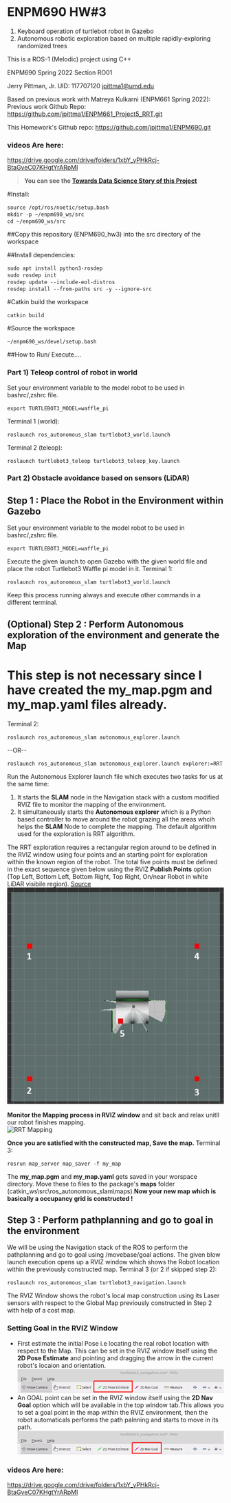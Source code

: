 # ENPM690 HW#3
1) Keyboard operation of turtlebot robot in Gazebo
2) Autonomous robotic exploration based on multiple rapidly-exploring randomized trees

This is a ROS-1 (Melodic) project using C++

ENPM690 Spring 2022
Section RO01

Jerry Pittman, Jr. UID: 117707120
jpittma1@umd.edu

Based on previous work with Matreya Kulkarni (ENPM661 Spring 2022):
Previous work Github Repo: https://github.com/jpittma1/ENPM661_Project5_RRT.git

This Homework's Github repo: https://github.com/jpittma1/ENPM690.git

### videos Are here:
https://drive.google.com/drive/folders/1xbY_yPHkRcj-BtaGveC07KHgtYrARpMl

> **You can see the [Towards Data Science Story of this Project](https://mohamedfazilrobotics.medium.com/ros-autonomous-slam-using-randomly-exploring-random-tree-rrt-37186f6e3568)**

#Install:
```
source /opt/ros/noetic/setup.bash
mkdir -p ~/enpm690_ws/src
cd ~/enpm690_ws/src
```

##Copy this repository (ENPM690_hw3) into the src directory of the workspace

##Install dependencies:
```
sudo apt install python3-rosdep
sudo rosdep init
rosdep update --include-eol-distros
rosdep install --from-paths src -y --ignore-src
```

#Catkin build the workspace
```
catkin build
```

#Source the workspace
```
~/enpm690_ws/devel/setup.bash
```

##How to Run/ Execute....
### Part 1) Teleop control of robot in world

Set your environment variable to the model robot to be used in bashrc/,zshrc file.
```
export TURTLEBOT3_MODEL=waffle_pi

```
Terminal 1 (world): 
```
roslaunch ros_autonomous_slam turtlebot3_world.launch
```
Terminal 2 (teleop): 
```
roslaunch turtlebot3_teleop turtlebot3_teleop_key.launch
```

### Part 2) Obstacle avoidance based on sensors (LiDAR)



## Step 1 : Place the Robot in the Environment within Gazebo
Set your environment variable to the model robot to be used in bashrc/,zshrc file.
```
export TURTLEBOT3_MODEL=waffle_pi

```
Execute the given launch to open Gazebo with the given world file and place the robot Turtlebot3 Waffle pi model in it.
Terminal 1:
```
roslaunch ros_autonomous_slam turtlebot3_world.launch
```
Keep this process running always and execute other commands in a different terminal.
## (Optional) Step 2 : Perform Autonomous exploration of the environment and generate the Map
# This step is not necessary since I have created the **my_map.pgm** and **my_map.yaml** files already.
Terminal 2:
```
roslaunch ros_autonomous_slam autonomous_explorer.launch
```
--OR--
```
roslaunch ros_autonomous_slam autonomous_explorer.launch explorer:=RRT
```

Run the Autonomous Explorer launch file which executes two tasks for us at the same time:
1. It starts the **SLAM** node in the Navigation stack with a custom modified RVIZ file to monitor the mapping of the environment.
2. It simultaneously starts the **Autonomous explorer** which is a Python based controller to move around the robot grazing all the areas whcih helps the **SLAM** Node to complete the mapping. The default algorithm used for the exploration is RRT algorithm. 

The RRT exploration requires a rectangular region around to be defined in the RVIZ window using four points and an starting point for exploration within the known region of the robot. The total five points must be defined in the exact sequence given below using the RVIZ **Publish Points** option (Top Left, Bottom Left, Bottom Right, Top Right, On/near Robot in white LiDAR visibile region). [Source](http://wiki.ros.org/rrt_exploration/Tutorials/singleRobot)<br />
![points_sequence](media/rrt_boundary2.jpg) <br />

**Monitor the Mapping process in RVIZ window** and sit back and relax unitll our robot finishes mapping.
<br />
![RRT Mapping](media/RRT.gif)

**Once you are satisfied with the constructed map, Save the map.**
Terminal 3:
```
rosrun map_server map_saver -f my_map
```
The **my_map.pgm** and **my_map.yaml** gets saved in your worspace directory. Move these to files to the package's **maps** folder (catkin_ws\src\ros_autonomous_slam\maps).**Now your new map which is basically a occupancy grid is constructed !** 

## Step 3 : Perform pathplanning and go to goal in the environment
We will be using the Navigation stack of the ROS to perform the pathplanning and go to goal using /movebase/goal actions. The given blow launch execution opens up a RVIZ window which shows the Robot location within the previously constructed map.
Terminal 3 (or 2 if skipped step 2): 
```
roslaunch ros_autonomous_slam turtlebot3_navigation.launch
```
The RVIZ Window shows the robot's local map construction using its Laser sensors with respect to the Global Map previously constructed in Step 2 with help of a cost map.

### Setting Goal in the RVIZ Window
- First estimate the initial Pose i.e locating the real robot location with respect to the Map. This can be set in the RVIZ window itself using the **2D Pose Estimate** and pointing and dragging the arrow in the current robot's locaion and orientation.<br />
![Nav](media/2d_pose_button.png)
- An GOAL point can be set in the RVIZ window itself using the **2D Nav Goal** option which will be available in the top window tab.This allows you to set a goal point in the map within the RVIZ environment, then the robot automaticals performs the path palnning and starts to move in its path.<br />
![Nav](media/2d_nav_goal_button.png)


### videos Are here:
https://drive.google.com/drive/folders/1xbY_yPHkRcj-BtaGveC07KHgtYrARpMl
